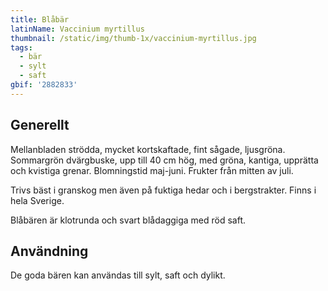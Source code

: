 ```yaml
---
title: Blåbär
latinName: Vaccinium myrtillus
thumbnail: /static/img/thumb-1x/vaccinium-myrtillus.jpg
tags:
  - bär
  - sylt
  - saft
gbif: '2882833'
---
```

## Generellt

Mellanbladen strödda, mycket kortskaftade, fint sågade, ljusgröna. Sommargrön dvärgbuske, upp till 40 cm hög, med gröna, kantiga, upprätta och kvistiga grenar. Blomningstid maj-juni. Frukter från mitten av juli.

Trivs bäst i granskog men även på fuktiga hedar och i bergstrakter. Finns i hela Sverige.

Blåbären är klotrunda och svart blådaggiga med röd saft.

## Användning

De goda bären kan användas till sylt, saft och dylikt.
